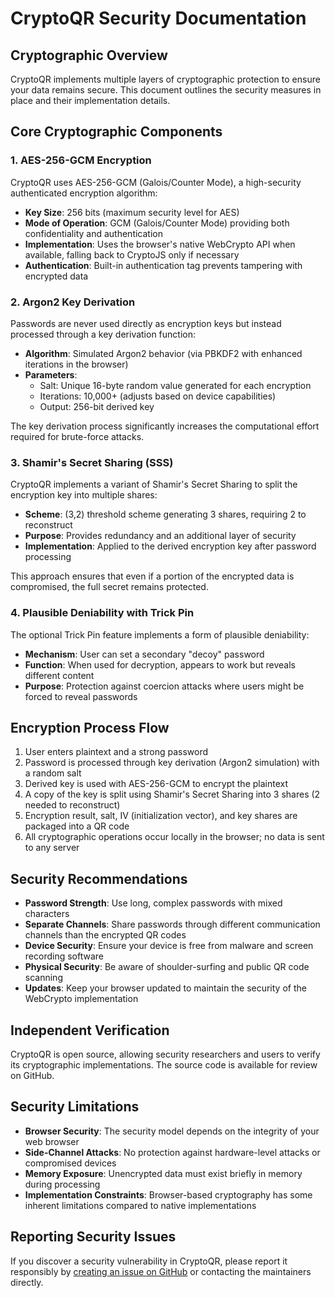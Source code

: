 
# CryptoQR Security Documentation

## Cryptographic Overview

CryptoQR implements multiple layers of cryptographic protection to ensure your data remains secure. This document outlines the security measures in place and their implementation details.

## Core Cryptographic Components

### 1. AES-256-GCM Encryption

CryptoQR uses AES-256-GCM (Galois/Counter Mode), a high-security authenticated encryption algorithm:

- **Key Size**: 256 bits (maximum security level for AES)
- **Mode of Operation**: GCM (Galois/Counter Mode) providing both confidentiality and authentication
- **Implementation**: Uses the browser's native WebCrypto API when available, falling back to CryptoJS only if necessary
- **Authentication**: Built-in authentication tag prevents tampering with encrypted data

### 2. Argon2 Key Derivation

Passwords are never used directly as encryption keys but instead processed through a key derivation function:

- **Algorithm**: Simulated Argon2 behavior (via PBKDF2 with enhanced iterations in the browser)
- **Parameters**: 
  - Salt: Unique 16-byte random value generated for each encryption
  - Iterations: 10,000+ (adjusts based on device capabilities)
  - Output: 256-bit derived key

The key derivation process significantly increases the computational effort required for brute-force attacks.

### 3. Shamir's Secret Sharing (SSS)

CryptoQR implements a variant of Shamir's Secret Sharing to split the encryption key into multiple shares:

- **Scheme**: (3,2) threshold scheme generating 3 shares, requiring 2 to reconstruct
- **Purpose**: Provides redundancy and an additional layer of security
- **Implementation**: Applied to the derived encryption key after password processing

This approach ensures that even if a portion of the encrypted data is compromised, the full secret remains protected.

### 4. Plausible Deniability with Trick Pin

The optional Trick Pin feature implements a form of plausible deniability:

- **Mechanism**: User can set a secondary "decoy" password
- **Function**: When used for decryption, appears to work but reveals different content
- **Purpose**: Protection against coercion attacks where users might be forced to reveal passwords

## Encryption Process Flow

1. User enters plaintext and a strong password
2. Password is processed through key derivation (Argon2 simulation) with a random salt
3. Derived key is used with AES-256-GCM to encrypt the plaintext
4. A copy of the key is split using Shamir's Secret Sharing into 3 shares (2 needed to reconstruct)
5. Encryption result, salt, IV (initialization vector), and key shares are packaged into a QR code
6. All cryptographic operations occur locally in the browser; no data is sent to any server

## Security Recommendations

- **Password Strength**: Use long, complex passwords with mixed characters
- **Separate Channels**: Share passwords through different communication channels than the encrypted QR codes
- **Device Security**: Ensure your device is free from malware and screen recording software
- **Physical Security**: Be aware of shoulder-surfing and public QR code scanning
- **Updates**: Keep your browser updated to maintain the security of the WebCrypto implementation

## Independent Verification

CryptoQR is open source, allowing security researchers and users to verify its cryptographic implementations. The source code is available for review on GitHub.

## Security Limitations

- **Browser Security**: The security model depends on the integrity of your web browser
- **Side-Channel Attacks**: No protection against hardware-level attacks or compromised devices
- **Memory Exposure**: Unencrypted data must exist briefly in memory during processing
- **Implementation Constraints**: Browser-based cryptography has some inherent limitations compared to native implementations

## Reporting Security Issues

If you discover a security vulnerability in CryptoQR, please report it responsibly by [creating an issue on GitHub](https://github.com/yourusername/cryptoqr/issues) or contacting the maintainers directly.
